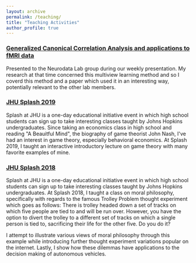 ```yaml
---
layout: archive
permalink: /teaching/
title: "Teaching Activities"
author_profile: true
---
```

### [Generalized Canonical Correlation Analysis and applications to fMRI data](/files/GCCA_presentation.pdf)

Presented to the Neurodata Lab group during our weekly presentation. My research at that time concerned this multiview learning method and so I coverd this method and a paper which used it in an interesting way, potentially relevant to the other lab members.

### [JHU Splash 2019](https://docs.google.com/presentation/d/15VN6K1eMEfGBVKbgZYoKnpWR0XpZ08c27oqYHj7X5PU/edit?usp=sharing)

Splash at JHU is a one-day educational initiative event in which high school students can sign up to take interesting classes taught 
by Johns Hopkins undergraduates. Since taking an economics class in high school and reading "A Beauitful Mind", the biography of game
theorist John Nash, I've had an interest in game theory, especially behavioral economics. At Splash 2019, I taught an interactive introductory
lecture on game theory with many favorite examples of mine.

### [JHU Splash 2018](https://docs.google.com/presentation/d/1hm5C06xaxWeC0xairEDfAgmKdJlAPGRAjrAxuI5l5SM/edit?usp=sharing)

Splash at JHU is a one-day educational initiative event in which high school students can sign up to take interesting classes taught 
by Johns Hopkins undergraduates. At Splash 2018, I taught a class on moral philosophy, specifically with regards to the famous Trolley
Problem thought experiment which goes as follows: There is trolley headed down a set of tracks on which five people are tied to and 
will be run over. However, you have the option to divert the trolley to a different set of tracks on which a single person is tied to, 
sacrificing their life for the other five. Do you do it?

I attempt to illustrate various views of moral philosophy through this example while introducing further thought experiment variations
popular on the internet. Lastly, I show how these dilemmas have applications to the decision making of autonomous vehicles.
